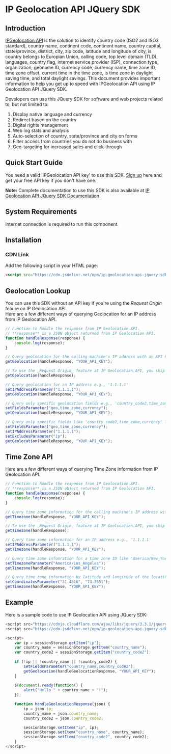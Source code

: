 # IP Geolocation API JQuery SDK

## Introduction

[IPGeolocation API](https://ipgeolocation.io) is the solution to identify country code (ISO2 and ISO3 standard), country name, continent code, continent name, country capital, state/province, district, city, zip code, latitude and longitude of city, is country belongs to Europian Union, calling code, top level domain (TLD), languages, country flag, internet service provider (ISP), connection type, organization, geoname ID, currency code, currency name, time zone ID, time zone offset, current time in the time zone, is time zone in daylight saving time, and total daylight savings. This document provides important information to help you get up to speed with IPGeolocation API using IP Geolocation API JQuery SDK.

Developers can use this JQuery SDK for software and web projects related to, but not limited to:

1. Display native language and currency
2. Redirect based on the country
3. Digital rights management
4. Web log stats and analysis
5. Auto-selection of country, state/province and city on forms
6. Filter access from countries you do not do business with
7. Geo-targeting for increased sales and click-through

## Quick Start Guide

You need a valid 'IPGeolocation API key' to use this SDK. [Sign up](https://ipgeolocation.io/signup) here and get your free API key if you don't have one.

**Note:** Complete documentation to use this SDK is also available at [IP Geolocation API JQuery SDK Documentation](https://ipgeolocation.io/documentation/ip-geolocation-api-jquery-sdk-201809051507).

## System Requirements  

Internet connection is required to run this component.

## Installation
### CDN Link

Add the following script in your HTML page:

```html
<script src="https://cdn.jsdelivr.net/npm/ip-geolocation-api-jquery-sdk@1.0.5/ipgeolocation.min.js"></script>
```

## Geolocation Lookup

You can use this SDK without an API key if you're using the _Request Origin_ feaure on IP Geolocation API.  
Here are a few different ways of querying Geolocation for an IP address from IP Geolocation API.

```javascript
// Function to handle the response from IP Geolocation API.
// **response** is a JSON object returned from IP Geolocation API.
function handleResponse(response) {
    console.log(response);
}

// Query geolocation for the calling machine's IP address with an API key (optional, if you're using _Request Origin_ feature at IP Geolocation API)
getGeolocation(handleResponse, "YOUR_API_KEY");

// To use the _Request Origin_ feature at IP Geolocation API, you skip the API key parameter.
getGeolocation(handleResponse);

// Query geolocation for an IP address e.g., '1.1.1.1'
setIPAddressParameter("1.1.1.1");
getGeolocation(handleResponse, "YOUR_API_KEY");

// Query only specific geolocation fields e.g., 'country_code2,time_zone,currency' for the calling machine's IP address
setFieldsParameter("geo,time_zone,currency");
getGeolocation(handleResponse, "YOUR_API_KEY");

// Query only specific fields like 'country_code2,time_zone,currency' for an IP address like '1.1.1.1' and skip the 'ip' field in the response
setFieldsParameter("geo,time_zone,currency");
setIPAddressParameter("1.1.1.1");
setExcludesParameter("ip");
getGeolocation(handleResponse, "YOUR_API_KEY");
```
## Time Zone API

Here are a few different ways of querying Time Zone information from IP Geolocation API.

```javascript
// Function to handle the response from IP Geolocation API.
// **response** is a JSON object returned from IP Geolocation API.
function handleResponse(response) {
    console.log(response);
}

// Query time zone information for the calling machine's IP address with an API key (optional, if you're using _Request Origin_ feature at IP Geolocation API)
getTimezone(handleResponse, "YOUR_API_KEY");

// To use the _Request Origin_ feature at IP Geolocation API, you skip the API key parameter.
getTimezone(handleResponse);

// Query time zone information for an IP address e.g., '1.1.1.1'
setIPAddressParameter("1.1.1.1");
getTimezone(handleResponse, "YOUR_API_KEY");

// Query time zone infomration for a time zone ID like 'America/New_York'
setTimezoneParameter("America/Los_Angeles");
getTimezone(handleResponse, "YOUR_API_KEY");

// Query time zone information by latitude and longitude of the location
setCoordinatesParameter("31.4816", "74.3551");
getTimezone(handleResponse, "YOUR_API_KEY");
```

## Example

Here is a sample code to use IP Geolocation API using JQuery SDK:

```javascript
<script src="https://cdnjs.cloudflare.com/ajax/libs/jquery/3.3.1/jquery.min.js"></script>
<script src="https://cdn.jsdelivr.net/npm/ip-geolocation-api-jquery-sdk@1.0.5/ipgeolocation.min.js"></script>

<script>
    var ip = sessionStorage.getItem("ip");
    var country_name = sessionStorage.getItem("country_name");
    var country_code2 = sessionStorage.getItem("country_code2");
            
    if (!ip || !country_name || !country_code2) {
        setFieldsParameter("country_name,country_code2");
        getGeolocation(handleGeolocationResponse, "YOUR_API_KEY");
    }
                
    $(document).ready(function() {
        alert("Hello " + country_name + "!");
    });

    function handleGeolocationResponse(json) {
        ip = json.ip;
        country_name = json.country_name;
        country_code2 = json.country_code2;

        sessionStorage.setItem("ip", ip);
        sessionStorage.setItem("country_name", country_name);
        sessionStorage.setItem("country_code2", country_code2);
    }
</script>
```
